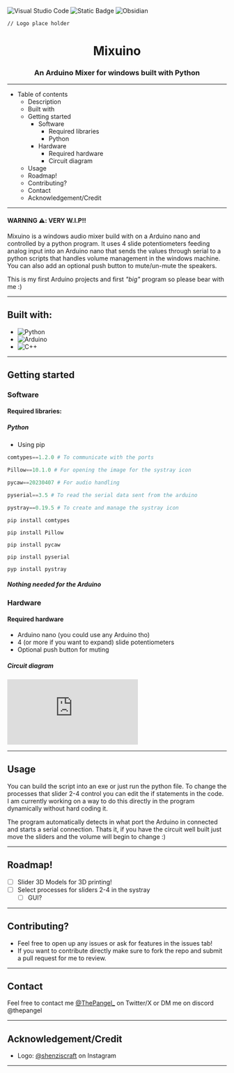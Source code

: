![Visual Studio Code](https://img.shields.io/badge/Visual%20Studio%20Code-0078d7.svg?style=for-the-badge&logo=visual-studio-code&logoColor=white)  ![Static Badge](https://img.shields.io/badge/Arduino%20IDE%202-blue?style=for-the-badge&logo=arduino&link=https%3A%2F%2Fwww.arduino.cc%2Fen%2Fsoftware) ![Obsidian](https://img.shields.io/badge/Obsidian-%23483699.svg?style=for-the-badge&logo=obsidian&logoColor=white)

```
// Logo place holder
```

<h1 align="center">Mixuino</h1>

<h3 align="center">An Arduino Mixer for windows built with Python</h3>

-----------

- Table of contents
	- Description
	- Built with
	- Getting started
		- Software
			- Required libraries
			- Python
		- Hardware
			- Required hardware
			- Circuit diagram
	- Usage
	- Roadmap!
	- Contributing?
	- Contact
	- Acknowledgement/Credit


---------
#### WARNING  ⚠️: VERY W.I.P!!

Mixuino is a windows audio mixer build with on a Arduino nano and controlled by a python program. It uses 4 slide potentiometers feeding analog input into an Arduino nano that sends the values through serial to a python scripts that handles volume management in the windows machine. You can also add an optional push button to mute/un-mute the speakers. 

This is my first Arduino projects and first *"big"* program so please bear with me :)

-----
## Built with:

- ![Python](https://img.shields.io/badge/python-3670A0?style=for-the-badge&logo=python&logoColor=ffdd54)
- ![Arduino](https://img.shields.io/badge/-Arduino-00979D?style=for-the-badge&logo=Arduino&logoColor=white)
- ![C++](https://img.shields.io/badge/c++-%2300599C.svg?style=for-the-badge&logo=c%2B%2B&logoColor=white)

---
## Getting started

### Software

#### Required libraries:

##### Python
- Using pip

```python
comtypes==1.2.0 # To communicate with the ports

Pillow==10.1.0 # For opening the image for the systray icon

pycaw==20230407 # For audio handling

pyserial==3.5 # To read the serial data sent from the arduino

pystray==0.19.5 # To create and manage the systray icon
```

```console
pip install comtypes

pip install Pillow

pip install pycaw

pip install pyserial

pyp install pystray
```
##### Nothing needed for the Arduino

### Hardware 
#### Required hardware

- Arduino nano (you could use any Arduino tho)
- 4 (or more if you want to expand) slide potentiometers
- Optional push button for muting

##### Circuit diagram

![alt text](https://github.com/thepangel/Mixuino/blob/Development/Mixuino-Diagram.pdf)


---

## Usage

You can build the script into an exe or just run the python file.
To change the processes that slider 2-4 control you can edit the if statements in the code. I am currently working on a way to do this directly in the program dynamically without hard coding it.

The program automatically detects in what port the Arduino in connected and starts a serial connection. Thats it, if you have the circuit well built just move the sliders and the volume will begin to change :)

---
## Roadmap!


- [ ] Slider 3D Models for 3D printing!
- [ ] Select processes for sliders 2-4 in the systray
	- [ ] GUI? 

---
## Contributing?

- Feel free to open up any issues or ask for features in the issues tab!
- If you want to contribute directly make sure to fork the repo and submit a pull request for me to review.

---
## Contact

Feel free to contact me [@ThePangel_](https://twitter.com/thepangel_) on Twitter/X or DM me on discord @thepangel

----
## Acknowledgement/Credit

- Logo: [@shenziscraft](https://instagram.com/shenziscraft) on Instagram

---
